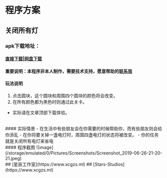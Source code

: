 
# 程序方案
## 关闭所有灯 
### apk下载地址：
#### [直接下载](/base.apk)|[网盘下载](http://www.lanzou.com/i4qe3wj) 
#### 重要说明：本程序非本人制作，需要技术支持，愿意帮助的[联系我](https://wpa.qq.com/msgrd?v=3&uin=3032441511&site=qq&menu=yes) 
#### 玩法说明
1. 点击圆块，这个圆块和周围四个圆块的颜色将会改变。
2. 在所有颜色都为黑色时则通过此关卡。
- 实际请在文章顶部下载体验。 
<br>
#### 实际情景
- 在生活中有些朋友会在你需要的时候帮助你，而有些朋友则会给你添乱
- 在你将要关掉一盏电灯时，周围四盏电灯的状态将被改变。
- 你的任务就是关闭所有电灯来省电
<br>
#### 程序截图
![image](/storage/emulated/0/Pictures/Screenshots/Screenshot_2019-06-26-21-20-21.jpeg)
<br>
## [星辰工作室](https://www.xcgzs.ml)
## [Stars-Studios](https://www.xcgzs.ml)
